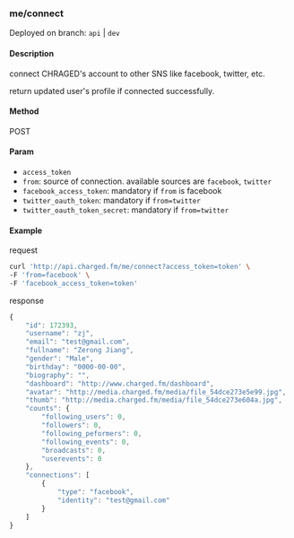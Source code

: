 ### **me/connect**

Deployed on branch: `api` | `dev`

#### **Description**

connect CHRAGED's account to other SNS like facebook, twitter, etc.

return updated user's profile if connected successfully.

#### **Method**

POST

#### **Param**

- `access_token`
- `from`: source of connection. available sources are `facebook`, `twitter`
- `facebook_access_token`: mandatory if `from` is facebook
- `twitter_oauth_token`: mandatory if `from=twitter`
- `twitter_oauth_token_secret`: mandatory if `from=twitter`


#### **Example**

request

```sh
curl 'http://api.charged.fm/me/connect?access_token=token' \
-F 'from=facebook' \
-F 'facebook_access_token=token'
```

response
```javascript
{
    "id": 172393,
    "username": "zj",
    "email": "test@gmail.com",
    "fullname": "Zerong Jiang",
    "gender": "Male",
    "birthday": "0000-00-00",
    "biography": "",
    "dashboard": "http://www.charged.fm/dashboard",
    "avatar": "http://media.charged.fm/media/file_54dce273e5e99.jpg",
    "thumb": "http://media.charged.fm/media/file_54dce273e604a.jpg",
    "counts": {
        "following_users": 0,
        "followers": 0,
        "following_peformers": 0,
        "following_events": 0,
        "broadcasts": 0,
        "userevents": 0
    },
    "connections": [
        {
            "type": "facebook",
            "identity": "test@gmail.com"
        }
    ]
}
```
